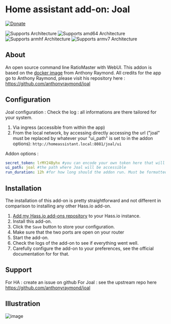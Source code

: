 # Home assistant add-on: Joal

[![Donate][donation-badge]](https://www.buymeacoffee.com/alexbelgium)

[donation-badge]: https://img.shields.io/badge/Buy%20me%20a%20coffee-%23d32f2f?logo=buy-me-a-coffee&style=flat&logoColor=white

![Supports 
 Architecture][aarch64-shield] ![Supports amd64 Architecture][amd64-shield] ![Supports armhf Architecture][armhf-shield] ![Supports armv7 Architecture][armv7-shield]

## About

An open source command line RatioMaster with WebUI.
This addon is based on the [docker image](https://hub.docker.com/r/anthonyraymond/joal) from Anthony Raymond.
All credits for the app go to Anthony Raymond, please visit his repository here : https://github.com/anthonyraymond/joal

## Configuration

Joal configuration :
Check the log : all informations are there tailored for your system.
1. Via ingress (accessible from within the app)
2. From the local network, by accessing directly accessing the url ("joal" must be replaced by whatever your "ui_path" is set to in the addon options): `http://homeassistant.local:8081/joal/ui`

Addon options :

```yaml
secret_token: lrMY24Byhx #you can encode your own token here that will be used to identify in the app
ui_path: joal #the path where Joal will be accessible
run_duration: 12h #for how long should the addon run. Must be formatted as number + time unit (ex : 5s, or 2m, or 12h, or 5d...)
```

## Installation

The installation of this add-on is pretty straightforward and not different in
comparison to installing any other Hass.io add-on.

1. [Add my Hass.io add-ons repository][repository] to your Hass.io instance.
1. Install this add-on.
1. Click the `Save` button to store your configuration.
1. Make sure that the two ports are open on your router
1. Start the add-on.
1. Check the logs of the add-on to see if everything went well.
1. Carefully configure the add-on to your preferences, see the official documentation for for that.

## Support

For HA : create an issue on github
For Joal : see the upstream repo here https://github.com/anthonyraymond/joal

## Illustration

![image](https://user-images.githubusercontent.com/44178713/117990142-29c3b200-b33d-11eb-86c8-a3007d73c3da.png)

[repository]: https://github.com/alexbelgium/hassio-addons
[aarch64-shield]: https://img.shields.io/badge/aarch64-yes-green.svg
[amd64-shield]: https://img.shields.io/badge/amd64-yes-green.svg
[armhf-shield]: https://img.shields.io/badge/armhf-yes-green.svg
[armv7-shield]: https://img.shields.io/badge/armv7-yes-green.svg
